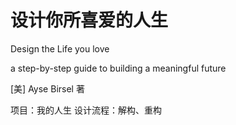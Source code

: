 # 设计你所喜爱的人生

Design the Life you love

a step-by-step guide to building a meaningful future

[美] Ayse Birsel 著

项目：我的人生
设计流程：解构、重构
